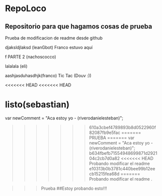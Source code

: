 # RepoLoco

## Repositorio para que hagamos cosas de prueba

Prueba de modificacion de readme desde github

djaksldjlaksd (leanGbot)    Franco estuvo aquí

f PARTE 2 (nachoscocco) 

lalalala (eli)

aashjasduhasdhjk(franco)
Tic Tac (Douv :))

<<<<<<< HEAD
<<<<<<< HEAD

listo(sebastian)
=======
var newComment = "Aca estoy yo - (riverodanielesteban)";
>>>>>>> 610a3cbef4789893b8d0522960f82087fb9e5fac
=======
PRUEBA
=======
var newComment = "Aca estoy yo - (riverodanielesteban)";
>>>>>>> b634fbefb71554948699871d292104c2cb7d0a82
<<<<<<< HEAD
>Probando modificar el readme
>>>>>>> e10313b0b3781c440bee99b12eecb15215fea68d
=======
>Probando modificar el readme .


>>>Prueba 
##Estoy probando esto!!!
